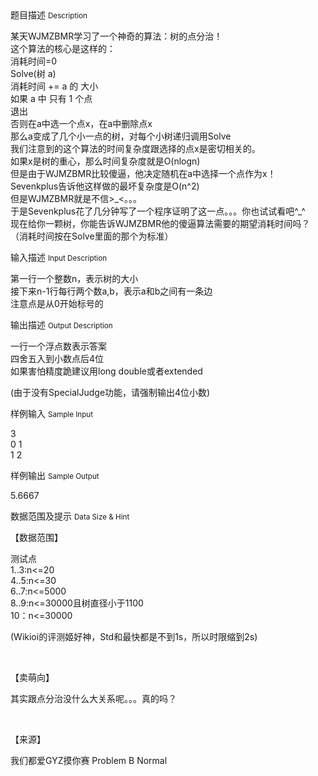 <div class="panel panel-default">
<div class="area-title">
<span>
题目描述
<small>Description</small>
</span></div>
<div class="panel-body">

<p>某天WJMZBMR学习了一个神奇的算法：树的点分治！<br>这个算法的核心是这样的：<br>消耗时间=0<br>Solve(树 a)<br> 消耗时间 += a 的 大小<br> 如果 a 中 只有 1 个点<br> 退出<br> 否则在a中选一个点x，在a中删除点x<br> 那么a变成了几个小一点的树，对每个小树递归调用Solve<br>我们注意到的这个算法的时间复杂度跟选择的点x是密切相关的。<br>如果x是树的重心，那么时间复杂度就是O(nlogn)<br>但是由于WJMZBMR比较傻逼，他决定随机在a中选择一个点作为x！<br>Sevenkplus告诉他这样做的最坏复杂度是O(n^2)<br>但是WJMZBMR就是不信&gt;_&lt;。。。<br>于是Sevenkplus花了几分钟写了一个程序证明了这一点。。。你也试试看吧^_^<br>现在给你一颗树，你能告诉WJMZBMR他的傻逼算法需要的期望消耗时间吗？（消耗时间按在Solve里面的那个为标准）</p>

</div>
</div>

<div class="panel panel-default">
<div class="area-title">
<span>
输入描述
<small>Input Description</small>
</span></div>
<div class="panel-body">
<p>第一行一个整数n，表示树的大小<br>接下来n-1行每行两个数a,b，表示a和b之间有一条边<br>注意点是从0开始标号的</p>

</div>
</div>
<div  class="panel panel-default">
<div class="area-title">
<span>
输出描述
<small>Output Description</small>
</span></div>
<div class="panel-body">

<p>一行一个浮点数表示答案<br />四舍五入到小数点后4位<br />如果害怕精度跪建议用long double或者extended</p>
<p>(由于没有SpecialJudge功能，请强制输出4位小数)</p>

</div>
</div>


<div class="panel panel-default">
<div class="area-title">
<span>
样例输入
<small>Sample Input</small>
</span></div>
<div class="panel-body">
<p>3<br>0 1<br>1 2</p>

</div>
</div>

<div class="panel panel-default">
<div class="area-title">
<span>
样例输出
<small>Sample Output</small>
</span></div>
<div class="panel-body">
<p>5.6667</p>

</div>
</div>

<div class="panel panel-default">
<div class="area-title">
<span>
数据范围及提示
<small>Data Size & Hint</small>
</span></div>
<div class="panel-body">
<p>【数据范围】</p>
<p>测试点<br>1..3:n&lt;=20<br>4..5:n&lt;=30<br>6..7:n&lt;=5000<br>8..9:n&lt;=30000且树直径小于1100<br>10：n&lt;=30000</p>
<p>(Wikioi的评测姬好神，Std和最快都是不到1s，所以时限缩到2s)</p>
<p> </p>
<p>【卖萌向】</p>
<p>其实跟点分治没什么大关系呢。。。真的吗？</p>
<p> </p>
<p>【来源】</p>
<p>我们都爱GYZ摸你赛 Problem B Normal</p>
</div>
</div>